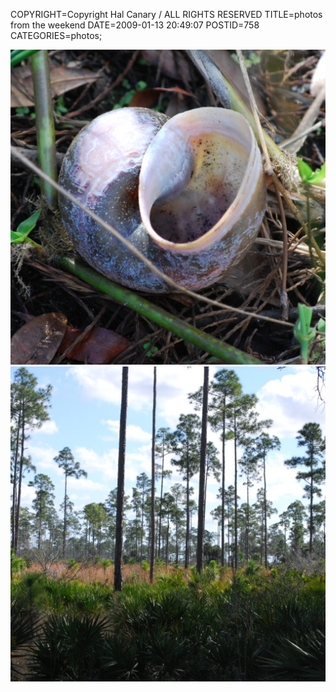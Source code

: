 COPYRIGHT=Copyright Hal Canary / ALL RIGHTS RESERVED
TITLE=photos from the weekend
DATE=2009-01-13 20:49:07
POSTID=758
CATEGORIES=photos;

![[]](/photos/2009-01-11_112610_Snailshell.jpg)  
![[]](/photos/2009-01-11_111725_Pine_Flatwoods.jpg)

